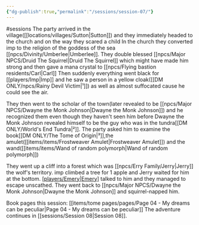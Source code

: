 ```yaml
---
{"dg-publish":true,"permalink":"/sessions/session-07/"}
---
```


#sessions 
The party arrived in the village([[locations/villages/Sutton\|Sutton]]) and they immediately headed to the church and on the way they scared a child
In the church they converted imp to the religion of the goddess of the sea [[npcs/Divinity/Umberlee\|Umberlee]].
They double blessed [[npcs/Major NPCS/Druid The Squirrel\|Druid The Squirrel]] which might have made him strong and then gave a mana crystal to [[npcs/Flying bastion residents/Carl\|Carl]]
Then suddenly everything went black for [[players/Imp\|Imp]] and he saw a person in a yellow cloak([[DM ONLY/npcs/Rainy Devil Victim\|¹]]) as well as almost suffocated cause he could see the air. 

They then went to the scholar of the town(later revealed to be [[npcs/Major NPCS/Dwayne the Monk Johnson\|Dwayne the Monk Johnson]]) and he recognized them even though they haven't seen him before
Dwayne the Monk Johnson revealed himself to be the guy who was in the tundra[[DM ONLY/World's End Tundra\|²]].
The party asked him to examine the book[[DM ONLY/The Tome of Origin\|³]],the amulet([[items/items/Frostweaver Amulet\|Frostweaver Amulet]]) and the wand([[items/items/Wand of random polymorph\|Wand of random polymorph]])

They went up a cliff into a forest which was [[npcs/Erry Family/Jerry\|Jerry]] the wolf's territory.
imp climbed a tree for 1 apple and Jerry waited for him at the bottom.
[[players/Emery\|Emery]](bnnnz) talked to him and they managed to escape unscathed.
They went back to [[npcs/Major NPCS/Dwayne the Monk Johnson\|Dwayne the Monk Johnson]] and squirrel-napped him.

Book pages this session: [[items/tome pages/pages/Page 04 - My dreams can be peculiar\|Page 04 - My dreams can be peculiar]]
The adventure continues in [[sessions/Session 08\|Session 08]].